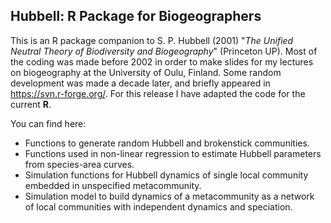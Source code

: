 ## Hubbell: R Package for Biogeographers

This is an R package companion to S. P. Hubbell (2001) "_The Unified
Neutral Theory of Biodiversity and Biogeography_" (Princeton UP). Most
of the coding was made before 2002 in order to make slides for my
lectures on biogeography at the University of Oulu, Finland. Some
random development was made a decade later, and briefly appeared in
https://svn.r-forge.org/. For this release I have adapted the code
for the current **R**.

You can find here:

- Functions to generate random Hubbell and brokenstick communities.
- Functions used in non-linear regression to estimate Hubbell
  parameters from species-area curves.
- Simulation functions for Hubbell dynamics of single local community
  embedded in unspecified metacommunity.
- Simulation model to build dynamics of a metacommunity as a network
  of local communities with independent dynamics and speciation.
